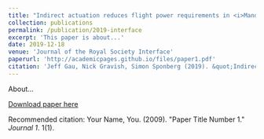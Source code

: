 ```yaml
---
title: "Indirect actuation reduces flight power requirements in <i>Manduca sextda</i>"
collection: publications
permalink: /publication/2019-interface
excerpt: 'This paper is about...'
date: 2019-12-18
venue: 'Journal of the Royal Society Interface'
paperurl: 'http://academicpages.github.io/files/paper1.pdf'
citation: 'Jeff Gau, Nick Gravish, Simon Sponberg (2019). &quot;Indirect actuation reduces flight power requirements in <i>Manduca sexta</i>.&quot; <i>Journal of the Royal Society Interface 1</i>. 1(1).'
---
```

About...

[Download paper here](http://academicpages.github.io/files/paper1.pdf)

Recommended citation: Your Name, You. (2009). "Paper Title Number 1." <i>Journal 1</i>. 1(1).